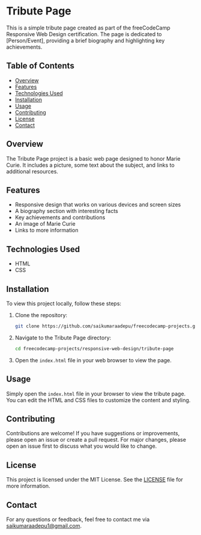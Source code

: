 # Tribute Page

This is a simple tribute page created as part of the freeCodeCamp Responsive Web Design certification. The page is dedicated to [Person/Event], providing a brief biography and highlighting key achievements.

## Table of Contents

- [Overview](#overview)
- [Features](#features)
- [Technologies Used](#technologies-used)
- [Installation](#installation)
- [Usage](#usage)
- [Contributing](#contributing)
- [License](#license)
- [Contact](#contact)

## Overview

The Tribute Page project is a basic web page designed to honor Marie Curie. It includes a picture, some text about the subject, and links to additional resources.

## Features

- Responsive design that works on various devices and screen sizes
- A biography section with interesting facts
- Key achievements and contributions
- An image of Marie Curie
- Links to more information

## Technologies Used

- HTML
- CSS

## Installation

To view this project locally, follow these steps:

1. Clone the repository:
    ```bash
    git clone https://github.com/saikumaraadepu/freecodecamp-projects.git
    ```
2. Navigate to the Tribute Page directory:
    ```bash
    cd freecodecamp-projects/responsive-web-design/tribute-page
    ```
3. Open the `index.html` file in your web browser to view the page.

## Usage

Simply open the `index.html` file in your browser to view the tribute page. You can edit the HTML and CSS files to customize the content and styling.

## Contributing

Contributions are welcome! If you have suggestions or improvements, please open an issue or create a pull request. For major changes, please open an issue first to discuss what you would like to change.

## License

This project is licensed under the MIT License. See the [LICENSE](../LICENSE) file for more information.

## Contact

For any questions or feedback, feel free to contact me via saikumaraadepu1@gmail.com.
